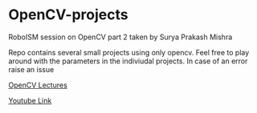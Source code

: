 # OpenCV-projects

RoboISM session on OpenCV part 2 taken by Surya Prakash Mishra

Repo contains several small projects using only opencv. Feel free to play around with the parameters in the indiviudal projects.
In case of an error raise an issue

[OpenCV Lectures](https://github.com/old-school-kid/RoboISM-OpenCV-sess)

[Youtube Link](https://youtu.be/QlIcGYKZs4M)
